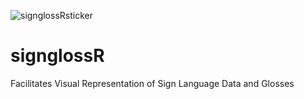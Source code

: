 ![signglossRsticker](https://raw.githubusercontent.com/borstell/borstell.github.io/images/master/sticker_signglossR.png)
# signglossR
Facilitates Visual Representation of Sign Language Data and Glosses
